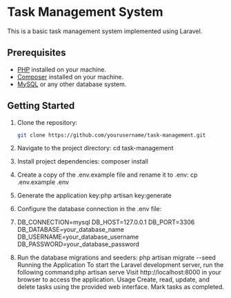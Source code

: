 # Task Management System

This is a basic task management system implemented using Laravel.

## Prerequisites

- [PHP](https://www.php.net/) installed on your machine.
- [Composer](https://getcomposer.org/) installed on your machine.
- [MySQL](https://www.mysql.com/) or any other database system.

## Getting Started

1. Clone the repository:

   ```bash
   git clone https://github.com/yourusername/task-management.git
2. Navigate to the project directory: cd task-management
3. Install project dependencies: composer install
4. Create a copy of the .env.example file and rename it to .env: cp .env.example .env
5. Generate the application key:php artisan key:generate
6. Configure the database connection in the .env file:
7. DB_CONNECTION=mysql
    DB_HOST=127.0.0.1
    DB_PORT=3306
    DB_DATABASE=your_database_name
    DB_USERNAME=your_database_username
    DB_PASSWORD=your_database_password
8. Run the database migrations and seeders: php artisan migrate --seed
Running the Application
To start the Laravel development server, run the following command:php artisan serve
Visit http://localhost:8000 in your browser to access the application.
Usage
Create, read, update, and delete tasks using the provided web interface.
Mark tasks as completed.





